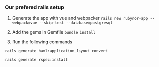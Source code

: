 ### Our prefered rails setup

1. Generate the app with vue and webpacker
`rails new rubynor-app --webpack=vue --skip-test --database=postgresql`

2. Add the gems in Gemfile
`bundle install`

3. Run the following commands


`rails generate haml:application_layout convert`

`rails generate rspec:install`

